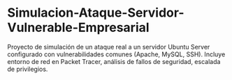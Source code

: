 # Simulacion-Ataque-Servidor-Vulnerable-Empresarial
Proyecto de simulación de un ataque real a un servidor Ubuntu Server configurado con vulnerabilidades comunes (Apache, MySQL, SSH). Incluye entorno de red en Packet Tracer, análisis de fallos de seguridad, escalada de privilegios.
